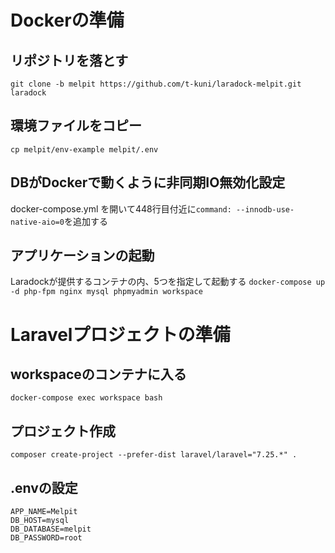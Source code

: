 # Dockerの準備

## リポジトリを落とす
```git clone -b melpit https://github.com/t-kuni/laradock-melpit.git laradock```

## 環境ファイルをコピー
```cp melpit/env-example melpit/.env```

## DBがDockerで動くように非同期IO無効化設定
docker-compose.yml を開いて448行目付近に`command: --innodb-use-native-aio=0`を追加する

## アプリケーションの起動
Laradockが提供するコンテナの内、5つを指定して起動する
```docker-compose up -d php-fpm nginx mysql phpmyadmin workspace```

# Laravelプロジェクトの準備

## workspaceのコンテナに入る
```docker-compose exec workspace bash```

## プロジェクト作成
```composer create-project --prefer-dist laravel/laravel="7.25.*" .```

## .envの設定

```
APP_NAME=Melpit
DB_HOST=mysql
DB_DATABASE=melpit
DB_PASSWORD=root
```
